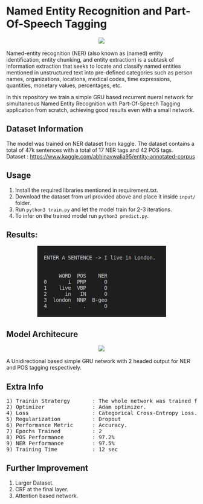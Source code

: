 # Named Entity Recognition and Part-Of-Speech Tagging

<p align="center">
  <img src="https://cdn-images-1.medium.com/max/1000/1*EtZzTLreinuaZ9TtfuXhAw.png" height="150" />
</p>

Named-entity recognition (NER) (also known as (named) entity identification, entity chunking, and entity extraction) 
is a subtask of information extraction that seeks to locate and classify named entities mentioned in unstructured text into pre-defined 
categories such as person names, organizations, locations, medical codes, time expressions, quantities, monetary values, percentages, etc. </br>

In this repository we train a simple GRU based recurrent nueral network for simultaneous Named Entity Recognition with Part-Of-Speech Tagging application from scratch, achieving good results even with a small network.

## Dataset Information 

The model was trained on NER dataset from kaggle. The dataset contains a total of 47k sentences with a total of 17 NER tags and 42 POS tags. </br>
Dataset : https://www.kaggle.com/abhinavwalia95/entity-annotated-corpus

## Usage 

1) Install the required libraries mentioned in requirement.txt.
2) Download the dataset from url provided above and place it inside ``` input/ ``` folder.
3) Run ```python3 train.py``` and let the model train for 2-3 iterations.
4) To infer on the trained model run ```python3 predict.py```.

## Results:
<p align="center">
  <img src="https://github.com/ShivamRajSharma/PyTorch/blob/master/NER/LSTM/Output/output.png" />
</p>

## Model Architecure 
<p align="center">
  <img src="https://info.itemis.com/hubfs/Blog/DataScience/RNN-based-on-GRU-cells.jpg" height="350" />
</p>

A Unidirectional based simple GRU network with 2 headed output for NER and POS tagging respectively.

## Extra Info
<pre>
1) Trainin Stratergy       : The whole network was trained from scratch.
2) Optimizer               : Adam optimizer.
4) Loss                    : Categorical Cross-Entropy Loss.
5) Regularization          : Dropout
6) Performance Metric      : Accuracy.
7) Epochs Trained          : 2
8) POS Performance         : 97.2%
9) NER Performance         : 97.5%
9) Training Time           : 12 sec
</pre>

## Further Improvement 
1) Larger Dataset.
2) CRF at the final layer.
3) Attention based network.
